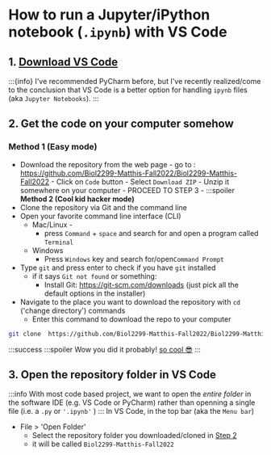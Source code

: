 # How to run a Jupyter/iPython notebook (`.ipynb`) with VS Code

## 1. [Download VS Code](https://code.visualstudio.com/)
:::{info}
I've recommended PyCharm before, but I've recently realized/come to the conclusion that VS Code is a better option for handling `ipynb` files (aka `Jupyter Notebooks`). 
:::

## 2. **Get the code on your computer somehow**

### **Method 1 (Easy mode)** 
- Download the repository from the web page
        - go to : https://github.com/Biol2299-Matthis-Fall2022/Biol2299-Matthis-Fall2022
        - Click on `Code` button
        - Select `Download ZIP`
        - Unzip it somewhere on your computer
        - PROCEED TO STEP 3
        - 
:::spoiler **Method 2 (Cool kid hacker mode)**
- Clone the repository via Git and the command line 
- Open your favorite command line interface (CLI)
    - Mac/Linux - 
        - press `Command` + `space` and search for and open a program called `Terminal` 
    - Windows
        - Press `Windows` key and search for/open`Command Prompt`
- Type `git` and press enter to check if you have `git` installed
    - if it says `Git not found` or something:
      - Install Git: https://git-scm.com/downloads (just pick all the default options in the installer)
- Navigate to the place you want to download the repository with `cd` ('change directory') commands
  - Enter this command to download the repo to your computer
```bash
git clone  https://github.com/Biol2299-Matthis-Fall2022/Biol2299-Matthis-Fall2022
```

:::success 
:::spoiler Wow you did it probably!
[so cool :sunglasses:](https://cdn.costumewall.com/wp-content/uploads/2017/08/hackerman.jpg)
:::  

## 3. Open the repository **folder** in VS Code
:::info
With most code based project, we want to open the *entire folder* in the software IDE (e.g. VS Code or PyCharm) rather than openning a single file (i.e. a `.py` or `'.ipynb'` )
:::
In VS Code, in the top bar (aka the `Menu bar`)
- File > 'Open Folder'
    - Select the repository folder you downloaded/cloned in [Step 2](#2-Get-the-code-on-your-computer-somehow)
    - it will be called `Biol2299-Matthis-Fall2022`

                    
                    

